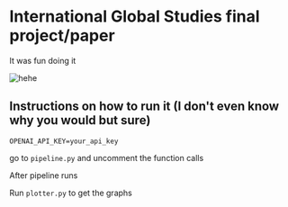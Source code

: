 # International Global Studies final project/paper

It was fun doing it

![hehe](https://media.discordapp.net/attachments/1063725368923652146/1185894672770539631/everything.png?ex=6591457a&is=657ed07a&hm=74543283354b0dfc0423179a6bcd51337090046fc29ac7394cc5334bedc52023&=&format=webp&quality=lossless&width=1920&height=480)

## Instructions on how to run it (I don't even know why you would but sure)

```env
OPENAI_API_KEY=your_api_key
```

go to `pipeline.py` and uncomment the function calls

After pipeline runs

Run `plotter.py` to get the graphs
